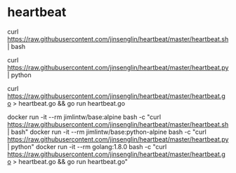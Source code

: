 # heartbeat

curl https://raw.githubusercontent.com/jinsenglin/heartbeat/master/heartbeat.sh | bash

curl https://raw.githubusercontent.com/jinsenglin/heartbeat/master/heartbeat.py | python

curl https://raw.githubusercontent.com/jinsenglin/heartbeat/master/heartbeat.go > heartbeat.go && go run heartbeat.go

docker run -it --rm jimlintw/base:alpine bash -c "curl https://raw.githubusercontent.com/jinsenglin/heartbeat/master/heartbeat.sh | bash"
docker run -it --rm jimlintw/base:python-alpine bash -c "curl https://raw.githubusercontent.com/jinsenglin/heartbeat/master/heartbeat.py | python"
docker run -it --rm golang:1.8.0 bash -c "curl https://raw.githubusercontent.com/jinsenglin/heartbeat/master/heartbeat.go > heartbeat.go && go run heartbeat.go"
